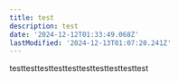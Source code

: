 ```yaml
---
title: test
description: test
date: '2024-12-12T01:33:49.068Z'
lastModified: '2024-12-13T01:07:20.241Z'
---
```

testtesttesttesttesttesttesttesttesttest
